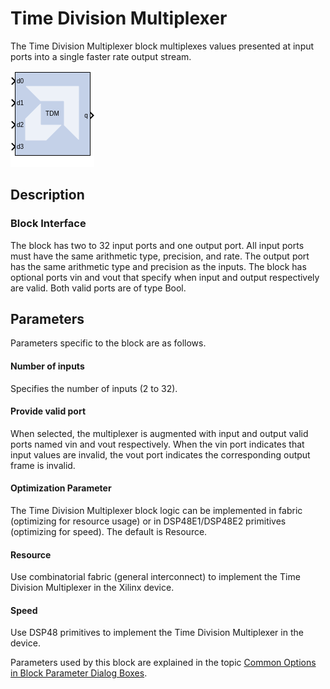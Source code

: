 # Time Division Multiplexer

The Time Division Multiplexer block multiplexes values presented
at input ports into a single faster rate output stream.

![](./Images/block.png)

## Description
### Block Interface

The block has two to 32 input ports and one output port. All input ports
must have the same arithmetic type, precision, and rate. The output port
has the same arithmetic type and precision as the inputs. The block has
optional ports vin and vout that specify when input and output
respectively are valid. Both valid ports are of type Bool.

## Parameters
Parameters specific to the block are as follows.

#### Number of inputs  
Specifies the number of inputs (2 to 32).

#### Provide valid port  
When selected, the multiplexer is augmented with input and output valid
ports named vin and vout respectively. When the vin port indicates that
input values are invalid, the vout port indicates the corresponding
output frame is invalid.

#### Optimization Parameter  
The Time Division Multiplexer block logic can be implemented in fabric
(optimizing for resource usage) or in DSP48E1/DSP48E2 primitives
(optimizing for speed). The default is Resource.

#### Resource  
Use combinatorial fabric (general interconnect) to implement the Time
Division Multiplexer in the Xilinx device.

#### Speed  
Use DSP48 primitives to implement the Time Division Multiplexer in the device.

Parameters used by this block are explained in the topic [Common Options
in Block Parameter Dialog
Boxes](../../GEN/common-options/README.md).
